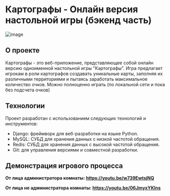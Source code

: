 # Картографы - Онлайн версия настольной игры (бэкенд часть)

![image](https://github.com/Dobrobrav/cartographers_back/assets/63603619/7bc2f488-40a5-4da9-bd43-9456e9450052)


## О проекте

Картографы - это веб-приложение, представляющее собой онлайн версию одноименной настольной игры "Картографы". Игра предлагает игрокам в роли картографов создавать уникальные карты, заполняя их различными территориями и пытаясь заработать максимальное количество очков.
Можно полноценно играть (по локальной сети и пока без подсчета очков)

## Технологии

Проект разработан с использованием следующих технологий и инструментов:

- Django: фреймворк для веб-разработки на языке Python.
- MySQL: СУБД для хранения данных с низкой частотой обращения.
- Redis: СУБД для хранения данных с высокой частотой обращения. 
- Git: для управления версиями и совместной разработки.

## Демонстрация игрового процесса
__От лица администратора комнаты: https://youtu.be/w739EwtsjNQ__

__От лица не администратора комнаты: https://youtu.be/06JmyxYKIns__

